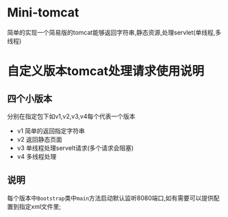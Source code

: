 # Mini-tomcat
简单的实现一个简易版的tomcat能够返回字符串,静态资源,处理servlet(单线程,多线程)



# 自定义版本tomcat处理请求使用说明

## 四个小版本

分别在指定包下如v1,v2,v3,v4每个代表一个版本

- v1 简单的返回指定字符串
- v2 返回静态页面
- v3 单线程处理servelt请求(多个请求会阻塞)
- v4 多线程处理



## 说明

每个版本中`Bootstrap`类中`main`方法启动默认监听8080端口,如有需要可以提供配置到指定xml文件里;
